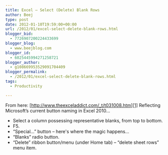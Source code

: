 ```yaml
---
title: Excel – Select (Delete) Blank Rows
author: Beej
type: post
date: 2012-01-10T19:59:00+00:00
url: /2012/01/excel-select-delete-blank-rows.html
blogger_bid:
  - 7726907200224433699
blogger_blog:
  - www.beejblog.com
blogger_id:
  - 6025445994271258721
blogger_author:
  - g108669953529091704409
blogger_permalink:
  - /2012/01/excel-select-delete-blank-rows.html
tags:
  - Productivity

---
```

From here: [http://www.theexceladdict.com/_t/t031008.htm][1] Reflecting Microsoft’s current button naming in Excel 2010… 

  * Select a column possessing representative blanks, from top to bottom.
  * F5.
  * “Special…” button &#8211; here's where the magic happens... 
  * “Blanks” radio button.
  * “Delete” ribbon button/menu (under Home tab) – “delete sheet rows” menu item.

 [1]: http://www.theexceladdict.com/_t/t031008.htm "http://www.theexceladdict.com/_t/t031008.htm"
